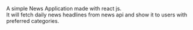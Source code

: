 A simple News Application made with react js.
<br/>
It will fetch daily news headlines from news api and show it to users with preferred categories.
